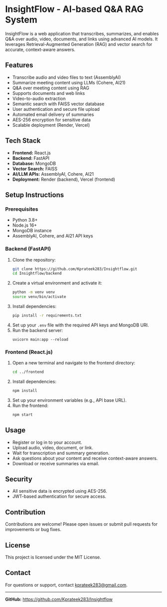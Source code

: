 # InsightFlow - AI-based Q&A RAG System

InsightFlow is a web application that transcribes, summarizes, and enables Q&A over audio, video, documents, and links using advanced AI models. It leverages Retrieval-Augmented Generation (RAG) and vector search for accurate, context-aware answers.

## Features
- Transcribe audio and video files to text (AssemblyAI)
- Summarize meeting content using LLMs (Cohere, AI21)
- Q&A over meeting content using RAG
- Supports documents and web links
- Video-to-audio extraction
- Semantic search with FAISS vector database
- User authentication and secure file upload
- Automated email delivery of summaries
- AES-256 encryption for sensitive data
- Scalable deployment (Render, Vercel)

## Tech Stack
- **Frontend:** React.js
- **Backend:** FastAPI
- **Database:** MongoDB
- **Vector Search:** FAISS
- **AI/LLM APIs:** AssemblyAI, Cohere, AI21
- **Deployment:** Render (backend), Vercel (frontend)

## Setup Instructions

### Prerequisites
- Python 3.8+
- Node.js 16+
- MongoDB instance
- AssemblyAI, Cohere, and AI21 API keys

### Backend (FastAPI)
1. Clone the repository:
   ```bash
   git clone https://github.com/Kprateek283/Insightflow.git
   cd Insightflow/backend
   ```
2. Create a virtual environment and activate it:
   ```bash
   python -m venv venv
   source venv/bin/activate
   ```
3. Install dependencies:
   ```bash
   pip install -r requirements.txt
   ```
4. Set up your `.env` file with the required API keys and MongoDB URI.
5. Run the backend server:
   ```basho
   uvicorn main:app --reload
   ```

### Frontend (React.js)
1. Open a new terminal and navigate to the frontend directory:
   ```bash
   cd ../frontend
   ```
2. Install dependencies:
   ```bash
   npm install
   ```
3. Set up your environment variables (e.g., API base URL).
4. Run the frontend:
   ```bash
   npm start
   ```

## Usage
- Register or log in to your account.
- Upload audio, video, document, or link.
- Wait for transcription and summary generation.
- Ask questions about your content and receive context-aware answers.
- Download or receive summaries via email.

## Security
- All sensitive data is encrypted using AES-256.
- JWT-based authentication for secure access.

## Contribution
Contributions are welcome! Please open issues or submit pull requests for improvements or bug fixes.

## License
This project is licensed under the MIT License.

## Contact
For questions or support, contact [kprateek283@gmail.com](mailto:kprateek283@gmail.com).

---

**GitHub:** https://github.com/Kprateek283/Insightflow 